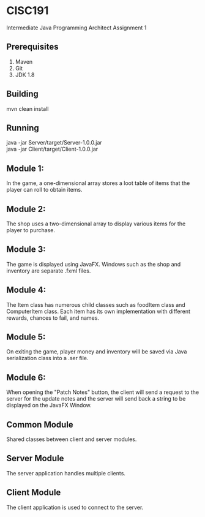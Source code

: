 # CISC191
Intermediate Java Programming Architect Assignment 1
## Prerequisites
1. Maven
2. Git
3. JDK 1.8
## Building
mvn clean install
## Running
java -jar Server/target/Server-1.0.0.jar  
java -jar Client/target/Client-1.0.0.jar

## Module 1: 
  In the game, a one-dimensional array stores a loot table of items that the player can roll to obtain items.
## Module 2: 
  The shop uses a two-dimensional array to display various items for the player to purchase.
## Module 3: 
  The game is displayed using JavaFX. Windows such as the shop and inventory are separate .fxml files.
## Module 4: 
  The Item class has numerous child classes such as foodItem class and ComputerItem class. Each item has its own implementation with different rewards, chances to fail, and names.
## Module 5: 
  On exiting the game, player money and inventory will be saved via Java serialization class into a .ser file.
## Module 6: 
  When opening the "Patch Notes" button, the client will send a request to the server for the update notes and the server will send back a string to be displayed on the JavaFX Window.

## Common Module
Shared classes between client and server modules.
## Server Module
The server application handles multiple clients.
## Client Module
The client application is used to connect to the server.
